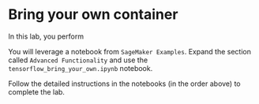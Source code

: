 # Bring your own container

In this lab, you perform

You will leverage a notebook from `SageMaker Examples`. Expand the section called `Advanced Functionality` and use the `tensorflow_bring_your_own.ipynb` notebook.

Follow the detailed instructions in the notebooks (in the order above) to complete the lab.
